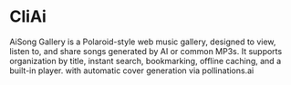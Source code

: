 # CliAi
AiSong Gallery is a Polaroid-style web music gallery, designed to view, listen to, and share songs generated by AI or common MP3s. It supports organization by title, instant search, bookmarking, offline caching, and a built-in player.  with automatic cover generation via pollinations.ai
